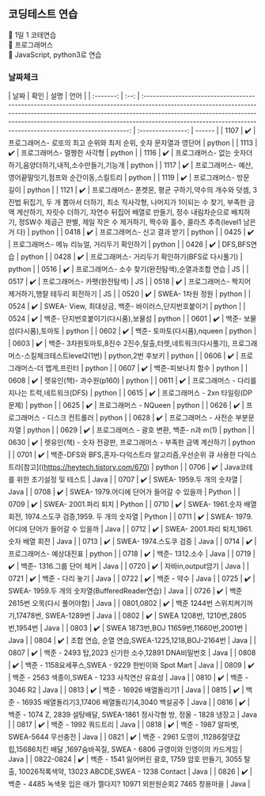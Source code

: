 ## 코딩테스트 연습

📌 1일 1 코테연습  
📌 프로그래머스  
📌 JavaScript, python3로 연습

### 날짜체크

|   날짜    | 확인 |                                                                                                                                                         설명                                                                                                                                                          |       언어        |
| :-------: | :--: | :-------------------------------------------------------------------------------------------------------------------------------------------------------------------------------------------------------------------------------------------------------------------------------------------------------------------: | :---------------: | ------ |
|   1107    |  ✔️  |                                                                                                                           프로그래머스- 로또의 최고 순위와 최저 순위, 숫자 문자열과 영단어                                                                                                                            |      python       |
|   1113    |  ✔️  |                                                                                                                                              프로그래머스- 멀쩡한 사각형                                                                                                                                              |      python       |
|   1116    |  ✔️  |                                                                                                                            프로그래머스- 없는 숫자더하기,음양더하기,내적,소수만들기,기능개                                                                                                                            |      python       |
|   1117    |  ✔️  |                                                                                                                               프로그래머스- 예산,영어끝말잇기,점프와 순간이동,스킬트리                                                                                                                                |      python       |
|   1119    |  ✔️  |                                                                                                                                                프로그래머스- 방문 길이                                                                                                                                                |      python       |
|   1121    |  ✔️  | 프로그래머스- 폰켓몬, 평균 구하기,약수의 개수와 덧셈, 3진법 뒤집기, 두 개 뽑아서 더하기, 최소 직사각형, 나머지가 1이되는 수 찾기, 부족한 금액 계산하기, 자릿수 더하기, 자연수 뒤집어 배열로 만들기, 정수 내림차순으로 배치하기, 정SW수 제곱근 판별, 제일 작은 수 제거하기, 짝수와 홀수, 콜라츠 추측(level1 남은거 다) |      python       |
|   0418    |  ✔️  |                                                                                                                                             프로그래머스- 신고 결과 받기                                                                                                                                              |      python       |
|   0425    |  ✔️  |                                                                                                                                     프로그래머스- 메뉴 리뉴얼, 거리두기 확인하기                                                                                                                                      |      python       |
|   0426    |  ✔️  |                                                                                                                                                      DFS,BFS연습                                                                                                                                                      |      python       |
|   0428    |  ✔️  |                                                                                                                                    프로그래머스- 거리두기 확인하기(BFS로 다시풀기)                                                                                                                                    |      python       |
|   0516    |  ✔️  |                                                                                                                                   프로그래머스- 소수 찾기(완전탐색),순열과조합 연습                                                                                                                                   |        JS         |
|   0517    |  ✔️  |                                                                                                                                             프로그래머스- 카펫(완전탐색)                                                                                                                                              |        JS         |
|   0518    |  ✔️  |                                                                                                                                  프로그래머스- 짝지어 제거하기,행랼 테두리 회전하기                                                                                                                                   |        JS         |
|   0520    |  ✔️  |                                                                                                                                                   SWEA- 1차원 정원                                                                                                                                                    |      python       |
|   0524    |  ✔️  |                                                                                                                                  SWEA- View, 최대상금, 백준- 바이러스,단지번호붙이기                                                                                                                                  |      python       |
|   0524    |  ✔️  |                                                                                                                                          백준- 단지번호붙이기(다시품),보물섬                                                                                                                                          |      python       |
|   0601    |  ✔️  |                                                                                                                                              백준- 보물섬(다시품),토마토                                                                                                                                              |      python       |
|   0602    |  ✔️  |                                                                                                                                              백준- 토마토(다시품),nqueen                                                                                                                                              |      python       |
|   0603    |  ✔️  |                                                                                                          백준- 3차원토마토,8진수 2진수,탈출,터렛,네트워크(다시풀기), 프로그래머스-스킬체크테스트level2(1번)                                                                                                           | python,2번 후보키 | python |
|   0606    |  ✔️  |                                                                                                                                              프로그래머스-더 맵게,프린터                                                                                                                                              |      python       |
|   0607    |  ✔️  |                                                                                                                                                  백준-피보나치 함수                                                                                                                                                   |      python       |
|   0608    |  ✔️  |                                                                                                                                               렛유인(책)- 과수원(p160)                                                                                                                                                |      python       |
|   0611    |  ✔️  |                                                                                                                                    프로그래머스 - 다리를 지나는 트럭,네트워크(DFS)                                                                                                                                    |      python       |
|   0615    |  ✔️  |                                                                                                                                           프로그래머스 - 2xn 타일링(DP문제)                                                                                                                                           |      python       |
|   0625    |  ✔️  |                                                                                                                                                 프로그래머스 - NQueen                                                                                                                                                 |      python       |
|   0626    |  ✔️  |                                                                                                                                            프로그래머스 - 디스크 컨트롤러                                                                                                                                             |      python       |
|   0628    |  ✔️  |                                                                                                                                           프로그래머스 - 사전순 부분문자열                                                                                                                                            |      python       |
|   0629    |  ✔️  |                                                                                                                                       프로그래머스 - 괄호 변환, 백준- n과 m(1)                                                                                                                                        |      python       |
|   0630    |  ✔️  |                                                                                                                             렛유인(책) - 숫자 전광판, 프로그래머스 - 부족한 금액 계산하기                                                                                                                             |      python       |
|   0701    |  ✔️  |                                                                                                     백준-DFS와 BFS,혼자-다익스트라 알고리즘,우선순위 큐 사용한 다익스트라[참고]((https://heytech.tistory.com/670)                                                                                                     |      python       |
|   0706    |  ✔️  |                                                                                                                                          Java코테를 위한 초기설정 및 테스트                                                                                                                                           |       Java        |
|   0707    |  ✔️  |                                                                                                                                               SWEA- 1959.두 개의 숫자열                                                                                                                                               |       Java        |
|   0708    |  ✔️  |                                                                                                                                       SWEA- 1979.어디에 단어가 들어갈 수 있을까                                                                                                                                       |      Python       |
|   0709    |  ✔️  |                                                                                                                                                 SWEA- 2001.파리 퇴치                                                                                                                                                  |      Python       |
|   0710    |  ✔️  |                                                                                                                           SWEA- 1961.숫자 배열 회전, 1974.스도쿠 검증,1959. 두 개의 숫자열                                                                                                                            |      Python       |
|   0711    |  ✔️  |                                                                                                                                       SWEA- 1979.어디에 단어가 들어갈 수 있을까                                                                                                                                       |       Java        |
|   0712    |  ✔️  |                                                                                                                                       SWEA- 2001.파리 퇴치,1961.숫자 배열 회전                                                                                                                                        |       Java        |
|   0713    |  ✔️  |                                                                                                                                                SWEA- 1974.스도쿠 검증                                                                                                                                                 |       Java        |
|   0714    |  ✔️  |                                                                                                                                               프로그래머스- 예상대진표                                                                                                                                                |      python       |
|   0718    |  ✔️  |                                                                                                                                                    백준- 1312.소수                                                                                                                                                    |       Java        |
|   0719    |  ✔️  |                                                                                                                                               백준- 1316.그룹 단어 체커                                                                                                                                               |       Java        |
|   0720    |  ✔️  |                                                                                                                                                   자바in,output암기                                                                                                                                                   |       Java        |
|   0721    |  ✔️  |                                                                                                                                                   백준 - 다리 놓기                                                                                                                                                    |       Java        |
|   0722    |  ✔️  |                                                                                                                                                      백준 - 약수                                                                                                                                                      |       Java        |
|   0725    |  ✔️  |                                                                                                                                     SWEA- 1959.두 개의 숫자열(BufferedReader연습)                                                                                                                                     |       Java        |
|   0726    |  ✔️  |                                                                                                                                            백준 2615번 오목(다시 풀어야함)                                                                                                                                            |       Java        |
| 0801,0802 |  ✔️  |                                                                                                                                    백준 1244번 스위치켜기꺼기,17478번, SWEA-1289번                                                                                                                                    |       Java        |
|   0802    |  ✔️  |                                                                                                                                           SWEA 1208번, 1210번,2805번,1954번                                                                                                                                           |       Java        |
|   0803    |  ✔️  |                                                                                                                                        SWEA 1873번,BOJ 11659번,11660번,2001번                                                                                                                                         |       Java        |
|   0804    |  ✔️  |                                                                                                                                    조합 연습, 순열 연습,SWEA-1225,1218,BOJ-2164번                                                                                                                                     |       Java        |
|   0807    |  ✔️  |                                                                                                                                   백준 - 2493 탑,2023 신기한 소수,12891 DNA비밀번호                                                                                                                                   |       Java        |
|   0808    |  ✔️  |                                                                                                                                  백준 - 1158요세푸스,SWEA - 9229 한빈이와 Spot Mart                                                                                                                                   |       Java        |
|   0809    |  ✔️  |                                                                                                                                    백준 - 2563 색종이,SWEA - 1233 사칙연산 유효성                                                                                                                                     |       Java        |
|   0810    |  ✔️  |                                                                                                                                                    백준 - 3046 R2                                                                                                                                                     |       Java        |
|   0813    |  ✔️  |                                                                                                                                               백준 - 16926 배열돌리기1                                                                                                                                                |       Java        |
|   0815    |  ✔️  |                                                                                                                               백준 - 16935 배열돌리기3,17406 배열돌리기4,3040 백설공주                                                                                                                                |       Java        |
|   0816    |  ✔️  |                                                                                                                        백준 - 1074 Z, 2839 설탕배달, SWEA-1861 정사각형 방, 정올 - 1828 냉장고                                                                                                                        |       Java        |
|   0817    |  ✔️  |                                                                                                                                                 백준 - 1992 쿼드트리                                                                                                                                                  |       Java        |
|   0818    |  ✔️  |                                                                                                                                        백준 - 1987 알파벳, SWEA-5644 무선충전                                                                                                                                         |       Java        |
|   0821    |  ✔️  |                                                                                                        백준 - 2961 도영이 ,11286절댓값 힙,15686치킨 배달 ,1697숨바꼭질, SWEA - 6806 규영이와 인영이의 카드게임                                                                                                        |       Java        |
| 0822-0824 |  ✔️  |                                                                                                        백준 - 1541 잃어버린 괄호, 1759 암호 만들기, 3055 탈출, 10026적록색약, 13023 ABCDE,SWEA - 1238 Contact                                                                                                         |       Java        |
|   0826    |  ✔️  |                                                                                                                         백준 - 4485 녹색옷 입은 애가 젤다지? 10971 외판원순회2 7465 창용마을                                                                                                                          |       Java        |
